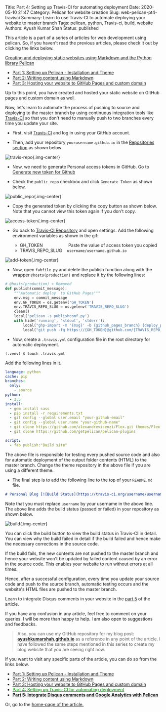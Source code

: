 Title: Part 4: Setting up Travis-CI for automating deployment
Date: 2020-05-10 21:47
Category: Pelican for website creation
Slug: web-pelican-pt4-travisci
Summary: Learn to use Travis-CI to automate deploying your website to master branch
Tags: pelican, python, Travis-ci, build, website
Authors: Ayush Kumar Shah
Status: published

This article is a part of a series of articles for web development using pelican. So, if you haven't read the previous
articles, please check it out by clicking the links below.

[Creating and deploying static websites using Markdown and the Python library Pelican](https://shahayush.com/2020/03/web-pelican-intro)

- [Part 1: Setting up Pelican - Installation and Theme](https://shahayush.com/2020/03/web-pelican-pt1-setup)
- [Part 2: Writing content using Markdown](https://shahayush.com/2020/03/web-pelican-pt2-markdown)
- [Part 3: Hosting your website to GitHub Pages and custom domain](https://shahayush.com/2020/03/web-pelican-pt3-hosting)

Up to this point, you have created and hosted your static website on GitHub pages and custom domain as well.

Now, let's learn to automate the process of pushing to source and deploying to the master branch by using continuous integration
tools like [Travis-CI](https://travis-ci.org/) so that you don't need to manually push to two branches every time you
update your site.

- First, visit [Travis-CI](https://travis-ci.org/) and log in using your GitHub account.

- Then, add your repository `yourusername.github.io` in the [Repositories section](https://travis-ci.org/account/repositories) as shown below.

![travis-repo](/images/travis-repo.png){.img-center}

- Now, we need to generate Personal access tokens in GitHub. Go to [Generate new token for Github](https://github.com/settings/tokens/new)

- Check the `public_repo` checkbox and click `Generate Token` as shown below.

![public_repo](/images/public-repo.png){.img-center}

- Copy the generated token by clicking the copy button as shown below. Note that you cannot view this token again if you don't copy.

![access-token](/images/access-token.png){.img-center}

- Go back to [Travis-CI Repository](https://travis-ci.org/account/repositories) and open settings. Add the following environment variables as shown in the gif:

    - GH_TOKEN &nbsp;&nbsp;&nbsp;&nbsp;&nbsp;&nbsp;&nbsp;&nbsp;&nbsp;&nbsp;&nbsp;&nbsp;&nbsp;&nbsp;&nbsp;&nbsp;&nbsp;&nbsp;&nbsp; Paste the value of access token you copied
    - TRAVIS_REPO_SLUG &nbsp;&nbsp; `username/username.github.io`

![add-token](/images/add-token.gif){.img-center}

- Now, open `fabfile.py` and delete the publish function along with the wrapper `@hosts(production)` and replace it by the following lines:

```python
# @hosts(production) > Removed
def publish(commit_message):
    """Automatic deploy  to GitHub Pages"""
    env.msg = commit_message
    env.GH_TOKEN = os.getenv('GH_TOKEN')
    env.TRAVIS_REPO_SLUG = os.getenv('TRAVIS_REPO_SLUG')
    clean()
    local('pelican -s publishconf.py')
    with hide('running', 'stdout', 'stderr'):
        local("ghp-import -m '{msg}' -b {github_pages_branch} {deploy_path}".format(**env))
        local("git push -fq https://{GH_TOKEN}@github.com/{TRAVIS_REPO_SLUG}.git {github_pages_branch}".format(**env))
```

- Now, create a `.travis.yml` configuration file in the root directory for automatic deployment.

```console
(.venv) $ touch .travis.yml
```

Add the following lines in it.

```yml
language: python
cache: pip
branches:
  only:
    - source
python:
  - 3.5
install:
  - gem install sass
  - pip install -r requirements.txt
  - git config --global user.email "your-github-email"
  - git config --global user.name "your-github-name"
  - git clone https://github.com/alexandrevicenzi/Flex.git themes/Flex
  - git clone https://github.com/getpelican/pelican-plugins

script:
  - fab publish:"Build site"
```

The above file is responsible for testing every pushed source code and also for automatic deployment of the output folder contents (HTML) to the master branch. Change the theme repository in the above file if you are using a different theme.

- The final step is to add the following line to the top of your `README.md` file.

```markdown
# Personal Blog [![Build Status](https://travis-ci.org/username/username.github.io.svg?branch=source)](https://travis-ci.org/username/username.github.io)
```

Note that you must replace `username` by your username in the above line. The above line adds the build status (passed or failed) in your repository as shown below.

![build](/images/build.png){.img-center}

You can click the build button to view the build status in Travis-CI in detail. You can view why the build failed in detail if the build failed and hence make the necessary corrections in the source code.

If the build fails, the new contents are not pushed to the master branch and hence your website won't be updated by failed content caused by an error in the source code. This enables your website to run without errors at all times.

Hence, after a successful configuration, every time you update your source code and push to the source branch, automatic testing occurs and the website's HTML files are pushed to the master branch.

Learn to integrate Disqus comments in your website in the [part
5](https://shahayush.com/2020/05/web-pelican-pt5-disqus-analytics) of the article.

If you have any confusion in any article, feel free to comment on your queries. I will be more than happy to help. I am
also open to suggestions and feedbacks.  

>Also, you can use my GitHub repository for my blog post: [**ayushkumarshah.github.io**](https://github.com/ayushkumarshah/ayushkumarshah.github.io) as a
reference in any point of the article. I have followed the same steps mentioned in this series to create my blog
website that you are seeing right now.

If you want to visit any specific parts of the article, you can do so from the links below.

- [Part 1: Setting up Pelican - Installation and Theme](https://shahayush.com/2020/03/web-pelican-pt1-setup)
- [Part 2: Writing content using Markdown](https://shahayush.com/2020/03/web-pelican-pt2-markdown)
- [Part 3: Hosting your website to GitHub Pages and custom domain](https://shahayush.com/2020/03/web-pelican-pt3-hosting)
- [<span style="color:green">Part 4: Setting up Travis-CI for automating deployment</span>](https://shahayush.com/2020/05/web-pelican-pt4-travisci)
- [**Part 5: Integrate Disqus comments and Google Analytics with Pelican**](https://shahayush.com/2020/05/web-pelican-pt5-disqus-analytics)


Or, go to the [home-page of the article.](https://shahayush.com/2020/03/web-pelican-intro)